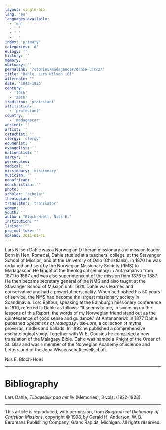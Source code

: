 ```yaml
---
layout: single-bio
lang: 'en'
languages-available:
  - 'en'
  - ' '
  - ' '
  - ' '
index: 'primary'
categories: 'd'
eulogy: ''
history: ''
memory: ''
obituary: ''
permalink: '/stories/madagascar/dahle-lars2/'
title: "Dahle, Lars Nilsen (B)"
alternate: ""
date: '1843-1925'
century:
  - '19th'
  - '20th'
tradition: 'protestant'
affiliation:
  - 'protestant'
country:
  - 'madagascar'
ancient: ''
artist: ''
catechist: ''
clergy: 'clergy'
ecumenist: ''
evangelist: ''
nationalist: ''
martyr: ''
persecuted: ''
medical: ''
missionary: 'missionary'
musician: ''
nonafrican: ''
nonchristian: ''
photo: ''
scholar: 'scholar'
theologian: ''
translator: 'translator'
women: ''
youth: ''
author: "Bloch-Hoell, Nils E."
institution: ""
liaison: ""
project-luke: ''
upload: 2011-01-01
---
```




Lars Nilsen Dahle was a Norwegian Lutheran missionary and mission leader. Born in Hen, Romsdal, Dahle studied at a teachers' college, at the Stavanger School of Mission, and at the University of Oslo (Christiania). In 1870 he was ordained and sent by the Norwegian Missionary Society (NMS) to Madagascar. He taught at the theological seminary in Antananarivo from 1871 to 1887 and was also superintendent of the mission from 1876 to 1887. He then became secretary general of the NMS and also taught at the Stavanger School of Mission until 1920. Dahle was learned and conservative and had a powerful personality. When he finished his 50 years of service, the NMS had become the largest missionary society in Scandinavia. Lord Balfour, speaking at the Edinburgh missionary conference in 1910, referred to Dahle as follows: "It seems to me, in summing up the lessons of this Report, the words of my Norwegian friend stand out as the quintessence of good sense and guidance." At Antananarivo in 1877 Dahle published *Specimens of Malagasy Folk-Lore*, a collection of myths, proverbs, riddles and ballads. In 1893 he published a comprehensive eschatological study. Together with W. E. Cousins he completed a new translation of the Malagasy Bible. Dahle was named a Knight of the Order of St. Olav and was a member of the Norwegian Academy of Science and Letters and of the Jena Wissenschaftgesellschaft.

Nils E. Bloch-Hoell

---

# Bibliography

Lars Dahle, *Tilbageblik paa mit liv* (Memories), 3 vols. (1922-1923).

---

This article is reproduced, with permission, from *Biographical Dictionary of Christian Missions*, copyright © 1998, by Gerald H. Anderson, W. B. Eerdmans Publishing Company, Grand Rapids, Michigan. All rights reserved.
